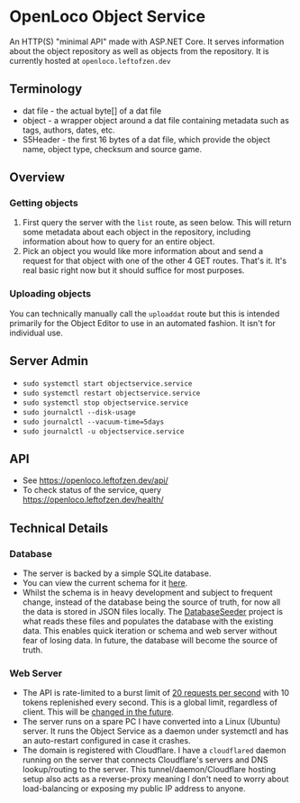 

# OpenLoco Object Service
An HTTP(S) "minimal API" made with ASP.NET Core. It serves information about the object repository as well as objects from the repository. It is currently hosted at `openloco.leftofzen.dev`

## Terminology
- dat file - the actual byte[] of a dat file
- object - a wrapper object around a dat file containing metadata such as tags, authors, dates, etc.
- S5Header - the first 16 bytes of a dat file, which provide the object name, object type, checksum and source game.

## Overview
### Getting objects
1. First query the server with the `list` route, as seen below. This will return some metadata about each object in the repository, including information about how to query for an entire object.
2. Pick an object you would like more information about and send a request for that object with one of the other 4 GET routes.
That's it. It's real basic right now but it should suffice for most purposes.

### Uploading objects
You can technically manually call the `uploaddat` route but this is intended primarily for the Object Editor to use in an automated fashion. It isn't for individual use.

## Server Admin
- `sudo systemctl start objectservice.service`
- `sudo systemctl restart objectservice.service`
- `sudo systemctl stop objectservice.service`
- `sudo journalctl --disk-usage`
- `sudo journalctl --vacuum-time=5days`
- `sudo journalctl -u objectservice.service`

## API
- See https://openloco.leftofzen.dev/api/
- To check status of the service, query https://openloco.leftofzen.dev/health/

## Technical Details

### Database
- The server is backed by a simple SQLite database.
- You can view the current schema for it [here](https://github.com/OpenLoco/ObjectEditor/tree/master/Definitions/Database).
- Whilst the schema is in heavy development and subject to frequent change, instead of the database being the source of truth, for now all the data is stored in JSON files locally. The [DatabaseSeeder](https://github.com/OpenLoco/ObjectEditor/blob/master/DatabaseSeeder/Program.cs) project is what reads these files and populates the database with the existing data. This enables quick iteration or schema and web server without fear of losing data. In future, the database will become the source of truth.

### Web Server
- The API is rate-limited to a burst limit of [20 requests per second](https://github.com/OpenLoco/ObjectEditor/blob/master/ObjectService/ObjectServiceRateLimitOptions.cs) with 10 tokens replenished every second. This is a global limit, regardless of client. This will be [changed in the future](https://github.com/OpenLoco/ObjectEditor/issues/76).
- The server runs on a spare PC I have converted into a Linux (Ubuntu) server. It runs the Object Service as a daemon under systemctl and has an auto-restart configured in case it crashes.
- The domain is registered with Cloudflare. I have a `cloudflared` daemon running on the server that connects Cloudflare's servers and DNS lookup/routing to the server. This tunnel/daemon/Cloudflare hosting setup also acts as a reverse-proxy meaning I don't need to worry about load-balancing or exposing my public IP address to anyone.

